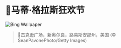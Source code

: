 # 🔖马蒂·格拉斯狂欢节

![Bing Wallpaper](https://www.bing.com/th?id=OHR.MardiGrasJackson_ZH-CN3456301377_1920x1080.jpg&rf=LaDigue_1920x1080.jpg&pid=hp)

> 📝杰克逊广场，新奥尔良，路易斯安那州，美国 (© SeanPavonePhoto/Getty Images)
